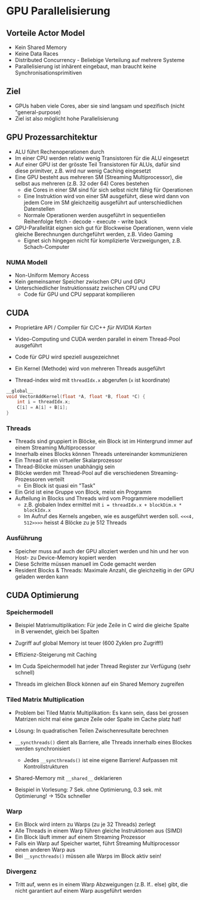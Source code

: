# GPU Parallelisierung

## Vorteile Actor Model
- Kein Shared Memory
- Keine Data Races
- Distributed Concurrency - Beliebige Verteilung auf mehrere Systeme
- Parallelisierung ist inhärent eingebaut, man braucht keine Synchronisationsprimitiven

## Ziel
- GPUs haben viele Cores, aber sie sind langsam und spezifisch (nicht "general-purpose)
- Ziel ist also möglicht hohe Parallelisierung

## GPU Prozessarchitektur
- ALU führt Rechenoperationen durch
- Im einer CPU werden relativ wenig Transistoren für die ALU eingesetzt
- Auf einer GPU ist der grösste Teil Transistoren für ALUs, dafür sind diese primitver, z.B. wird nur wenig Caching eingesetzt
- Eine GPU besteht aus mehreren SM (Streaming Multiprocessor), die selbst aus mehreren (z.B. 32 oder 64) Cores bestehen
    - die Cores in einer SM sind für sich selbst nicht fähig für Operationen
    - Eine Instruktion wird von einer SM ausgeführt, diese wird dann von jedem Core im SM gleichzeitig ausgeführt auf unterschiedlichen Datenstellen
    - Normale Operationen werden ausgeführt in sequentiellen Reihenfolge fetch - decode - execute - write back
- GPU-Parallelität eignen sich gut für Blockweise Operationen, wenn viele gleiche Berechnungen durchgeführt werden, z.B. Video Gaming
    - Eignet sich hingegen nicht für komplizierte Verzweigungen, z.B. Schach-Computer
### NUMA Modell
- Non-Uniform Memory Access
- Kein gemeinsamer Speicher zwischen CPU und GPU
- Unterschiedlicher Instruktionssatz zwischen CPU und CPU
    - Code für GPU und CPU sepparat kompilieren

## CUDA
- Proprietäre API / Compiler für C/C++ *für NVIDIA Karten*
- Video-Computing und CUDA werden parallel in einem Thread-Pool ausgeführt

- Code für GPU wird speziell ausgezeichnet
- Ein Kernel (Methode) wird von mehreren Threads ausgeführt
- Thread-index wird mit `threadIdx.x` abgerufen (`x` ist koordinate)

```c
__global__
void VectorAddKernel(float *A, float *B, float *C) {
    int i = threadIdx.x;
    C[i] = A[i] + B[i];
}
```

### Threads
- Threads sind gruppiert in Blöcke, ein Block ist im Hintergrund immer auf einem Streaming Multiprocessor
- Innerhalb eines Blocks können Threads untereinander kommunizieren
- Ein Thread ist ein virtueller Skalarprozessor
- Thread-Blöcke müssen unabhängig sein
- Blöcke werden mit Thread-Pool auf die verschiedenen Streaming-Prozessoren verteilt
    - Ein Block ist quasi ein "Task"
- Ein Grid ist eine Gruppe von Block, meist ein Programm
- Aufteilung in Blocks und Threads wird vom Programmiere modelliert
    - z.B. globalen Index ermittel mit `i = threadIdx.x + blockDim.x * blockIdx.x`
    - Im Aufruf des Kernels angeben, wie es ausgeführt werden soll. `<<<4, 512>>>>` heisst 4 Blöcke zu je 512 Threads

### Ausführung
- Speicher muss auf auch der GPU alloziert werden und hin und her von Host- zu Device-Memory kopiert werden
- Diese Schritte müssen manuell im Code gemacht werden
- Resident Blocks & Threads: Maximale Anzahl, die gleichzeitig in der GPU geladen werden kann

## CUDA Optimierung

### Speichermodell
- Beispiel Matrixmultiplikation: Für jede Zeile in C wird die gleiche Spalte in B verwendet, gleich bei Spalten
- Zugriff auf global Memory ist teuer (600 Zyklen pro Zugriff!)
- Effizienz-Steigerung mit Caching

- Im Cuda Speichermodell hat jeder Thread Register zur Verfügung (sehr schnell)
- Threads im gleichen Block können auf ein Shared Memory zugreifen

### Tiled Matrix Multiplication
- Problem bei Tiled Matrix Multiplikation: Es kann sein, dass bei grossen Matrizen nicht mal eine ganze Zeile oder Spalte im Cache platz hat!
- Lösung: In quadratischen Teilen Zwischenresultate berechnen

- `__syncthreads()` dient als Barriere, alle Threads innerhalb eines Blockes werden synchronisiert
    - Jedes `__syncthreads()` ist eine eigene Barriere! Aufpassen mit Kontrollstrukturen
- Shared-Memory mit `__shared__` deklarieren
- Beispiel in Vorlesung: 7 Sek. ohne Optimierung, 0.3 sek. mit Optimierung! -> 150x schneller

### Warp
- Ein Block wird intern zu Warps (zu je 32 Threads) zerlegt
- Alle Threads in einem Warp führen gleiche Instruktionen aus (SIMD)
- Ein Block läuft immer auf einem Streaming Prozessor
- Falls ein Warp auf Speicher wartet, führt Streaming Multiprocessor einen anderen Warp aus
- Bei `__syncthreads()` müssen alle Warps im Block aktiv sein!

### Divergenz
- Tritt auf, wenn es in einem Warp Abzweigungen (z.B. If.. else) gibt, die nicht garantiert auf einem Warp ausgeführt werden
